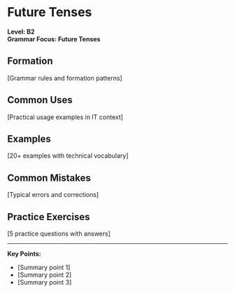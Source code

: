 # Future Tenses

**Level: B2**  
**Grammar Focus: Future Tenses**

## Formation

[Grammar rules and formation patterns]

## Common Uses

[Practical usage examples in IT context]

## Examples

[20+ examples with technical vocabulary]

## Common Mistakes

[Typical errors and corrections]

## Practice Exercises

[5 practice questions with answers]

---

**Key Points:**
- [Summary point 1]
- [Summary point 2]  
- [Summary point 3]
